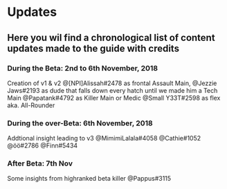 <h1>Updates</h1>
<h2>Here you wil find a chronological list of content updates made to the guide with credits </h2>

<h3>During the Beta: 2nd to 6th November, 2018 </h3>
Creation of v1 & v2
@[NPI]Alissah#2478 as frontal Assault Main, 
@Jezzie Jaws#2193 as dude that falls down every hatch until we made him a Tech Main
@Papatank#4792 as Killer Main or Medic
@Small Y33T#2598 as flex aka. All-Rounder

<h3> During the over-Beta: 6th November, 2018 </h3>
Addtional insight leading to v3
@MimimiLalala#4058
@Cathie#1052
@öö#2786
@Finn#5434
 
<h3> After Beta: 7th Nov </h3>
Some insights from highranked beta killer
@Pappus#3115
